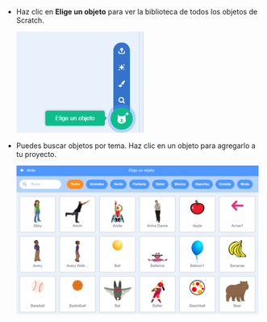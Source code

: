 + Haz clic en **Elige un objeto** para ver la biblioteca de todos los objetos de Scratch.
    
    ![captura de pantalla](images/sprite-library.png)

+ Puedes buscar objetos por tema. Haz clic en un objeto para agregarlo a tu proyecto.
    
    ![captura de pantalla](images/sprite-choose.png)